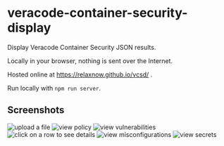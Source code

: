 # veracode-container-security-display
Display Veracode Container Security JSON results.

Locally in your browser, nothing is sent over the Internet.

Hosted online at https://relaxnow.github.io/vcsd/ .

Run locally with `npm run server`.

## Screenshots

![upload a file](https://github.com/relaxnow/veracode-container-security-display/blob/main/images/vcsd-1-upload.png?raw=true)
![view policy](https://github.com/relaxnow/veracode-container-security-display/blob/main/images/vcsd-2-policy.png?raw=true)
![view vulnerabilities](https://github.com/relaxnow/veracode-container-security-display/blob/main/images/vcsd-3-vulnerabilities.png?raw=true)
![click on a row to see details](https://github.com/relaxnow/veracode-container-security-display/blob/main/images/vcsd-4-vulnerabilities-details.png?raw=true)
![view misconfigurations](https://github.com/relaxnow/veracode-container-security-display/blob/main/images/vcsd-5-misconfigurations.png?raw=true)
![view secrets](https://github.com/relaxnow/veracode-container-security-display/blob/main/images/vcsd-6-secrets.png?raw=true)

